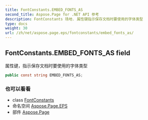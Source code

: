 ```yaml
---
title: FontConstants.EMBED_FONTS_AS
second_title: Aspose.Page for .NET API 参考
description: FontConstants 场地. 属性键指示保存文档时要使用的字体类型
type: docs
weight: 30
url: /zh/net/aspose.page.eps/fontconstants/embed_fonts_as/
---
```

## FontConstants.EMBED_FONTS_AS field

属性键，指示保存文档时要使用的字体类型

```csharp
public const string EMBED_FONTS_AS;
```

### 也可以看看

* class [FontConstants](../)
* 命名空间 [Aspose.Page.EPS](../../fontconstants/)
* 部件 [Aspose.Page](../../../)


